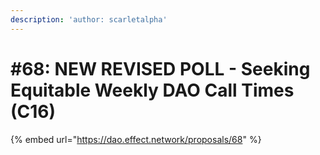 ```yaml
---
description: 'author: scarletalpha'
---
```


# #68: NEW REVISED POLL - Seeking Equitable Weekly DAO Call Times (C16)

{% embed url="https://dao.effect.network/proposals/68" %}

